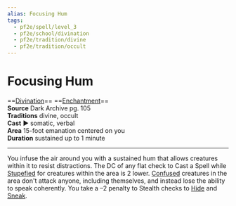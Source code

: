 ```yaml
---
alias: Focusing Hum
tags:
  - pf2e/spell/level_3
  - pf2e/school/divination
  - pf2e/tradition/divine
  - pf2e/tradition/occult
---
```


# Focusing Hum

==[Divination](../../../Traits/Divination.md)== ==[Enchantment](../../../Traits/Enchantment.md)==  
__Source__ Dark Archive pg. 105  
**Traditions** divine, occult  
**Cast** ► somatic, verbal  
**Area** 15-foot emanation centered on you  
**Duration** sustained up to 1 minute

---

You infuse the air around you with a sustained hum that allows creatures within it to resist distractions. The DC of any flat check to Cast a Spell while [Stupefied](../../../Conditions/Stupefied.md) for creatures within the area is 2 lower. [Confused](../../../Conditions/Confused.md) creatures in the area don't attack anyone, including themselves, and instead lose the ability to speak coherently. You take a –2 penalty to Stealth checks to [Hide](../../../Rules/Actions/Hide.md) and [Sneak](../../../Rules/Actions/Sneak.md).
